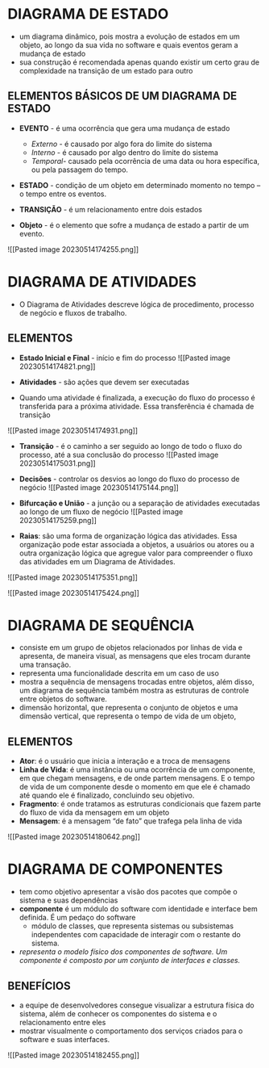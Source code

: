 # DIAGRAMA DE ESTADO 
- um diagrama dinâmico, pois mostra a evolução de estados em um objeto, ao longo da sua vida no software e quais eventos geram a mudança de estado
- sua construção é recomendada apenas quando existir um certo grau de complexidade na transição de um estado para outro 

## ELEMENTOS BÁSICOS DE UM DIAGRAMA DE ESTADO 

- **EVENTO** - é uma ocorrência que gera uma mudança de estado
	- *Externo*  - é causado por algo fora do limite do sistema 
	- *Interno* - é causado por algo dentro do limite do sistema
	- *Temporal*- causado pela ocorrência de uma data ou hora específica, ou pela passagem do tempo.

- **ESTADO** - condição de um objeto em determinado momento no tempo – o tempo entre os eventos.

- **TRANSIÇÃO** -  é um relacionamento entre dois estados

-  **Objeto** - é o elemento que sofre a mudança de estado a partir de um evento.

![[Pasted image 20230514174255.png]]

# DIAGRAMA DE ATIVIDADES 

-  O Diagrama de Atividades descreve lógica de procedimento, processo de negócio e fluxos de trabalho.

## ELEMENTOS

- **Estado Inicial e Final** - início e fim do processo
![[Pasted image 20230514174821.png]]

- **Atividades** - são ações que devem ser executadas 
- Quando uma atividade é finalizada, a execução do fluxo do processo é transferida para a próxima atividade. Essa transferência é chamada de transição

![[Pasted image 20230514174931.png]]

- **Transição** -  é o caminho a ser seguido ao longo de todo o fluxo do processo, até a sua conclusão do processo
![[Pasted image 20230514175031.png]]

- **Decisões** - controlar os desvios ao longo do fluxo do processo de negócio 
![[Pasted image 20230514175144.png]]

- **Bifurcação e União** -  a junção ou a separação de atividades executadas ao longo de um fluxo de negócio 
![[Pasted image 20230514175259.png]]

- **Raias**: são uma forma de organização lógica das atividades. Essa organização pode estar associada a objetos, a usuários ou atores ou a outra organização lógica que agregue valor para compreender o fluxo das atividades em um Diagrama de Atividades.

![[Pasted image 20230514175351.png]]


![[Pasted image 20230514175424.png]]

# DIAGRAMA DE SEQUÊNCIA 

- consiste em um grupo de objetos relacionados por linhas de vida e apresenta, de maneira visual, as mensagens que eles trocam durante uma transação.
- representa uma funcionalidade descrita em um caso de uso 
- mostra a sequência de mensagens trocadas entre objetos, além disso, um diagrama de sequência também mostra as estruturas de controle entre objetos do software.
- dimensão horizontal, que representa o conjunto de objetos e uma dimensão vertical, que representa o tempo de vida de um objeto,

## ELEMENTOS

- **Ator**: é o usuário que inicia a interação e a troca de mensagens
-  **Linha de Vida**: é uma instância ou uma ocorrência de um componente, em que chegam mensagens, e de onde partem mensagens. E o tempo de vida de um componente desde o momento em que ele é chamado até quando ele é finalizado, concluindo seu objetivo.
- **Fragmento**: é onde tratamos as estruturas condicionais que fazem parte do fluxo de vida da mensagem em um objeto
-  **Mensagem**: é a mensagem “de fato” que trafega pela linha de vida

![[Pasted image 20230514180642.png]]

# DIAGRAMA DE COMPONENTES 

- tem como objetivo apresentar a visão dos pacotes que compõe o sistema e suas dependências
-  **componente** é um módulo do software com identidade e interface bem definida. É um pedaço do software
	- módulo de classes, que representa sistemas ou subsistemas independentes com capacidade de interagir com o restante do sistema.
-  *representa o modelo físico dos componentes de software. Um componente é composto por um conjunto de interfaces e classes.*

## BENEFÍCIOS

-  a equipe de desenvolvedores consegue visualizar a estrutura física do sistema, além de conhecer os componentes do sistema e o relacionamento entre eles
- mostrar visualmente o comportamento dos serviços criados para o software e suas interfaces.

![[Pasted image 20230514182455.png]]


